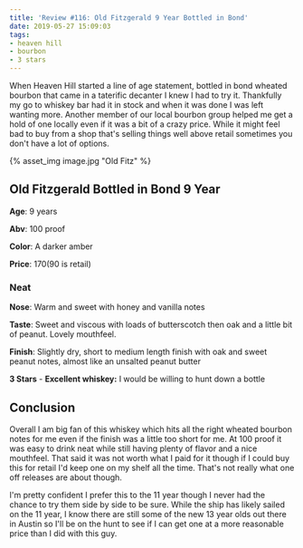 ```yaml
---
title: 'Review #116: Old Fitzgerald 9 Year Bottled in Bond'
date: 2019-05-27 15:09:03
tags:
- heaven hill
- bourbon
- 3 stars
---
```


When Heaven Hill started a line of age statement, bottled in bond wheated bourbon that came in a taterific decanter I knew I had to try it. Thankfully my go to whiskey bar had it in stock and when it was done I was left wanting more. Another member of our local bourbon group helped me get a hold of one locally even if it was a bit of a crazy price. While it might feel bad to buy from a shop that's selling things well above retail sometimes you don't have a lot of options.

{% asset_img image.jpg "Old Fitz" %}

## Old Fitzgerald Bottled in Bond 9 Year 
**Age**: 9 years

**Abv**: 100 proof

**Color**: A darker amber 

**Price**: $170 ($90 is retail)

### Neat
**Nose**: Warm and sweet with honey and vanilla notes

**Taste**: Sweet and viscous with loads of butterscotch then oak and a little bit of peanut. Lovely mouthfeel.

**Finish**: Slightly dry, short to medium length finish with oak and sweet peanut notes, almost like an unsalted peanut butter

**3 Stars** - **Excellent whiskey:** I would be willing to hunt down a bottle

## Conclusion
Overall I am big fan of this whiskey which hits all the right wheated bourbon notes for me even if the finish was a little too short for me. At 100 proof it was easy to drink neat while still having plenty of flavor and a nice mouthfeel. That said it was not worth what I paid for it though if I could buy this for retail I'd keep one on my shelf all the time. That's not really what one off releases are about though.

I'm pretty confident I prefer this to the 11 year though I never had the chance to try them side by side to be sure. While the ship has likely sailed on the 11 year, I know there are still some of the new 13 year olds out there in Austin so I'll be on the hunt to see if I can get one at a more reasonable price than I did with this guy.

